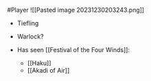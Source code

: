 #Player
![[Pasted image 20231230203243.png]]
- Tiefling
- Warlock?

- Has seen [[Festival of the Four Winds]]:
	- [[Haku]]
	- [[Akadi of Air]]
